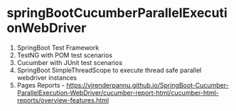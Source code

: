 # springBootCucumberParallelExecutionWebDriver
1. SpringBoot Test Framework
2. TestNG with POM test scenarios
3. Cucumber with JUnit test scenarios
4. SpringBoot SimpleThreadScope to execute thread safe parallel webdriver instances
5. Pages Reports - https://virenderpannu.github.io/SpringBoot-Cucumber-ParallelExecution-WebDriver/cucumber-report-html/cucumber-html-reports/overview-features.html
